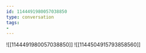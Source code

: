 ```yaml
---
id: 1144491980057038850
type: conversation
tags:
- 
---
```

![[1144491980057038850]]
![[1144504915793858560]]

